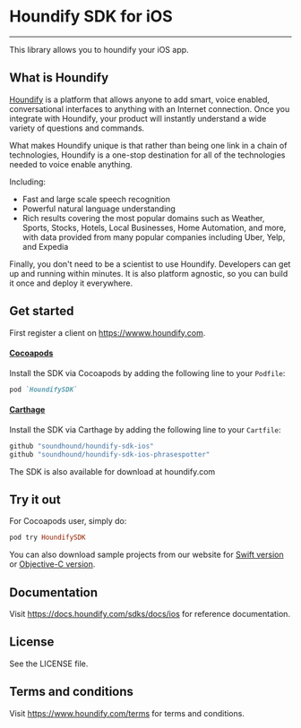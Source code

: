 # Houndify SDK for iOS
---
This library allows you to houndify your iOS app.

## What is Houndify

[Houndify](https://www.houndify.com) is a platform that allows anyone to add smart, voice enabled, conversational interfaces to anything with an Internet connection. Once you integrate with Houndify, your product will instantly understand a wide variety of questions and commands.

What makes Houndify unique is that rather than being one link in a chain of technologies, Houndify is a one-stop destination for all of the technologies needed to voice enable anything.

Including:

* Fast and large scale speech recognition
* Powerful natural language understanding
* Rich results covering the most popular domains such as Weather, Sports, Stocks, Hotels, Local Businesses, Home Automation, and more, with data provided from many popular companies including Uber, Yelp, and Expedia

Finally, you don't need to be a scientist to use Houndify. Developers can get up and running within minutes. It is also platform agnostic, so you can build it once and deploy it everywhere.

## Get started
First register a client on https://wwww.houndify.com. <br>

#### [Cocoapods](https://cocoapods.org)<br>
Install the SDK via Cocoapods by adding the following line to your `Podfile`:
```ruby
pod `HoundifySDK`
```

#### [Carthage](https://github.com/Carthage/Carthage)

Install the SDK via Carthage by adding the following line to your `Cartfile`:
```ruby
github "soundhound/houndify-sdk-ios"
github "soundhound/houndify-sdk-ios-phrasespotter"
```

The SDK is also available for download at houndify.com

## Try it out
For Cocoapods user, simply do:
```ruby
pod try HoundifySDK
```

You can also download sample projects from our website for [Swift version](https://static.houndify.com/sdks/ios/v1.2.3/HoundSDK-Sample-Swift-1.2.3_20.zip) or [Objective-C version](https://static.houndify.com/sdks/ios/v1.2.3/HoundSDK-Sample-ObjC-1.2.3_20.zip).

## Documentation
Visit https://docs.houndify.com/sdks/docs/ios for reference documentation.

## License
See the LICENSE file.

## Terms and conditions

Visit https://www.houndify.com/terms for terms and conditions.
